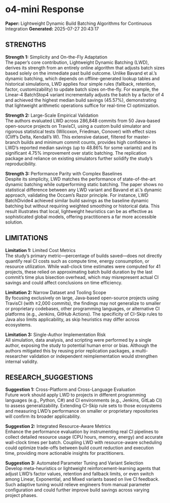 # o4-mini Response
**Paper:** Lightweight Dynamic Build Batching Algorithms for Continuous Integration
**Generated:** 2025-07-27 20:43:17

## STRENGTHS

**Strength 1:** Simplicity and On-the-Fly Adaptation  
The paper’s core contribution, Lightweight Dynamic Batching (LWD), derives its strength from an entirely online algorithm that adjusts batch sizes based solely on the immediate past build outcome. Unlike Bavand et al.’s dynamic batching, which depends on offline-generated lookup tables and historical simulations, LWD applies four simple rules (fallback, retention, factor, customizability) to update batch sizes on-the-fly. For example, the Linear-4 BatchStop4 variant incrementally adjusts the batch by a factor of 4 and achieved the highest median build savings (45.57%), demonstrating that lightweight arithmetic operations suffice for real-time CI optimization.

**Strength 2:** Large-Scale Empirical Validation  
The authors evaluated LWD across 286,848 commits from 50 Java-based open-source projects on TravisCI, using a custom build simulator and rigorous statistical tests (Wilcoxon, Friedman, Conover) with effect sizes (Cliff’s Delta, Kendall’s W). This extensive dataset, filtered for master-branch builds and minimum commit counts, provides high confidence in LWD’s reported median savings (up to 48.86% for some variants) and its significant 4.75% improvement over static batching. The replication package and reliance on existing simulators further solidify the study’s reproducibility.

**Strength 3:** Performance Parity with Complex Baselines  
Despite its simplicity, LWD matches the performance of state-of-the-art dynamic batching while outperforming static batching. The paper shows no statistical difference between any LWD variant and Bavand et al.’s dynamic approach, validating the Occam’s Razor principle. For instance, LWD BatchDivide4 achieved similar build savings as the baseline dynamic batching but without requiring weighted smoothing or historical data. This result illustrates that local, lightweight heuristics can be as effective as sophisticated global models, offering practitioners a far more accessible solution.

## LIMITATIONS

**Limitation 1:** Limited Cost Metrics  
The study’s primary metric—percentage of builds saved—does not directly quantify real CI costs such as compute time, energy consumption, or resource utilization. While wall-clock time estimates were computed for 41 projects, these relied on approximating batch build duration by the last commit’s time plus bisection overhead, which may misrepresent actual CI savings and could affect conclusions on time efficiency.

**Limitation 2:** Narrow Dataset and Tooling Scope  
By focusing exclusively on large, Java-based open-source projects using TravisCI (with ≥2,000 commits), the findings may not generalize to smaller or proprietary codebases, other programming languages, or alternative CI platforms (e.g., Jenkins, GitHub Actions). The specificity of CI-Skip rules to Java also limits applicability, as skip heuristics may differ across ecosystems.

**Limitation 3:** Single-Author Implementation Risk  
All simulation, data analysis, and scripting were performed by a single author, exposing the study to potential human error or bias. Although the authors mitigated this by reusing prior replication packages, a multi-researcher validation or independent reimplementation would strengthen internal validity.

## RESEARCH_SUGGESTIONS

**Suggestion 1:** Cross-Platform and Cross-Language Evaluation  
Future work should apply LWD to projects in different programming languages (e.g., Python, C#) and CI environments (e.g., Jenkins, GitLab CI) to assess generalizability. Extending CI-Skip rule sets to those ecosystems and measuring LWD’s performance on smaller or proprietary repositories will confirm its broader applicability.

**Suggestion 2:** Integrated Resource-Aware Metrics  
Enhance the performance evaluation by instrumenting real CI pipelines to collect detailed resource usage (CPU hours, memory, energy) and accurate wall-clock times per batch. Coupling LWD with resource-aware scheduling could optimize trade-offs between build count reduction and execution time, providing more actionable insights for practitioners.

**Suggestion 3:** Automated Parameter Tuning and Variant Selection  
Develop meta-heuristics or lightweight reinforcement-learning agents that adjust LWD’s factor values, retention and fallback limits, or even switch among Linear, Exponential, and Mixed variants based on live CI feedback. Such adaptive tuning would relieve engineers from manual parameter configuration and could further improve build savings across varying project phases.